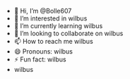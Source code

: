 - 👋 Hi, I’m @Bolle607
- 👀 I’m interested in wilbus
- 🌱 I’m currently learning wilbus
- 💞️ I’m looking to collaborate on wilbus
- 📫 How to reach me wilbus
- 😄 Pronouns: wilbus
- ⚡ Fun fact: wilbus
- wilbus
<!---
Bolle607/Bolle607 is a ✨ special ✨ repository because its `README.md` (this file) appears on your GitHub profile.
You can click the Preview link to take a look at your changes.
--->
